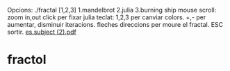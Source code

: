 Opcions:
./fractal [1,2,3]
1.mandelbrot
2.julia
3.burning ship
mouse scroll:
zoom in,out
click per fixar julia
teclat:
1,2,3 per canviar colors.
+,- per aumentar, disminuir iteracions.
fleches direccions per moure el fractal.
ESC sortir.
[es.subject (2).pdf](https://github.com/mdiogenes/fractol/files/8388480/es.subject.2.pdf)
# fractol
